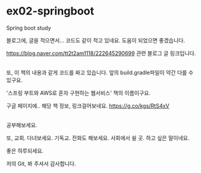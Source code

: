 # ex02-springboot
Spring boot study



블로그에, 글을 적으면서... 코드도 같이 적고 있네요. 도움이 되었으면 좋겠습니다.

https://blog.naver.com/tt2t2am1118/222645290699 관련 블로그 글 링크입니다.


<br/>
또, 이 책의 내용과 같게 코드를 짜고 있습니다. 앞의 build.gradle파일이 약간 다를 수 있구요.

'스프링 부트와 AWS로 혼자 구현하는 웹서비스' 책의 이름이구요. 

구글 페이지에.. 해당 책 정보, 링크걸어보네요. https://g.co/kgs/RtS4xV 

<br/>
공부해보세요.
<br/>



또, 교회. 다녀보세요. 기독교. 전화도 해보세요. 사회에서 쉴 곳. 하고 싶은 말이네요.


좋은 하루되세요.


저의 Git, 봐 주셔서 감사합니다.
